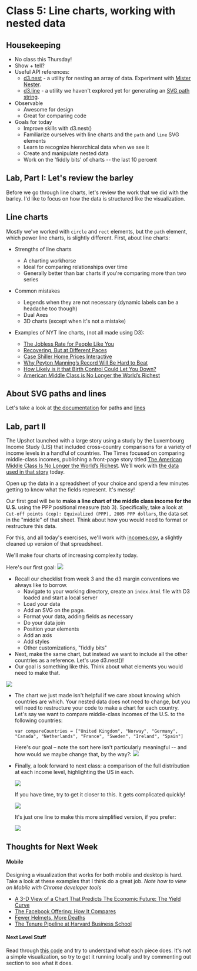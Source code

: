 # Class 5: Line charts, working with nested data

## Housekeeping
  * No class this Thursday!
  * Show + tell?
  * Useful API references:
    * [d3.nest](https://github.com/d3/d3-collection#nests) - a utility for nesting an array of data. Experiment with [Mister Nester](http://bl.ocks.org/shancarter/raw/4748131/).
    * [d3.line](https://github.com/d3/d3-shape#lines) - a utility we haven't explored yet for generating an [SVG path string](http://www.w3schools.com/svg/svg_path.asp).
  * Observable
    * Awesome for design
    * Great for comparing code
  * Goals for today
    * Improve skills with d3.nest()
    * Familiarize ourselves with line charts and the `path` and `line` SVG elements
    * Learn to recognize hierarchical data when we see it
    * Create and manipulate nested data
    * Work on the 'fiddly bits' of charts -- the last 10 percent

## Lab, Part I: Let's review the barley
Before we go through line charts, let's review the work that we did with the barley. I'd like to focus on how the data is structured like the visualization. 

## Line charts
Mostly we've worked with `circle` and `rect` elements, but the `path` element, which power line charts, is slightly different. First, about line charts:

* Strengths of line charts
  * A charting workhorse
  * Ideal for comparing relationships over time
  * Generally better than bar charts if you're comparing more than two series 

* Common mistakes
  * Legends when they are not necessary (dynamic labels can be a headache too though)
  * Dual Axes
  * 3D charts (except when it's not a mistake)

* Examples of NYT line charts, (not all made using D3):
  * [The Jobless Rate for People Like You](http://www.nytimes.com/interactive/2009/11/06/business/economy/unemployment-lines.html) 
  * [Recovering, But at Different Paces](http://www.nytimes.com/interactive/2012/11/27/us/recovering-but-at-different-paces.html?ref=us)
  * [Case Shiller Home Prices Interactive](http://www.nytimes.com/interactive/2014/01/23/business/case-shiller-slider.html)
  * [Why Peyton Manning’s Record Will Be Hard to Beat](http://www.nytimes.com/interactive/2014/10/19/upshot/peyton-manning-breaks-touchdown-passing-record.html)
  * [How Likely is it that Birth Control Could Let You Down?](http://www.nytimes.com/interactive/2014/09/14/sunday-review/unplanned-pregnancies.html)
  * [American Middle Class is No Longer the World’s Richest](http://www.nytimes.com/2014/04/23/upshot/the-american-middle-class-is-no-longer-the-worlds-richest.html?abt=0002&abg=0)

## About SVG paths and lines
Let's take a look at [the documentation](https://www.w3schools.com/graphics/svg_path.asp) for paths and [lines](https://www.w3schools.com/graphics/svg_line.asp)

## Lab, part II
The Upshot launched with a large story using a study by the Luxembourg Income Study (LIS) that included cross-country comparisons for a variety of income levels in a handful of countries. The Times focused on comparing middle-class incomes, publishing a front-page story titled [The American Middle Class Is No Longer the World’s Richest](http://www.nytimes.com/2014/04/23/upshot/the-american-middle-class-is-no-longer-the-worlds-richest.html?abt=0002&abg=0). We’ll work with [the data used in that story](http://www.lisdatacenter.org/resources/other-databases/) today. 

Open up the data in a spreadsheet of your choice and spend a few minutes getting to know what the fields represent. It's messy!

Our first goal will be to **make a line chart of the middle class income for the U.S.** using the PPP positional measure (tab 3). Specifically, take a look at `Cut-off points (cop): Equivalized (PPP), 2005 PPP dollars`, the data set in the "middle" of that sheet. Think about how you would need to format or restructure this data. 

For this, and all today's exercises, we'll work with [incomes.csv](views/incomes.csv), a slightly cleaned up version of that spreadsheet.

We'll make four charts of increasing complexity today.

Here's our first goal:
<img src="images/step-1.png">

* Recall our checklist from week 3 and the d3 margin conventions we always like to borrow.
  * Navigate to your working directory, create an `index.html` file with D3 loaded and start a local server
  * Load your data
  * Add an SVG on the page.
  * Format your data, adding fields as necessary
  * Do your data join
  * Position your elements 
  * Add an axis
  * Add styles
  * Other customizations, "fiddly bits"
* Next, make the same chart, but instead we want to include all the other countries as a reference. Let's use d3.nest()!
* Our goal is something like this. Think about what elements you would need to make that.

<img src="images/step-2.png">

* The chart we just made isn't helpful if we care about knowing which countries are which. Your nested data does not need to change, but you will need to restructure your code to make a chart for each country. Let's say we want to compare middle-class incomes of the U.S. to the following countries:

  ```
  var compareCountries = ["United Kingdom", "Norway", "Germany", "Canada", "Netherlands", "France", "Sweden", "Ireland", "Spain"]
  ```

  Here's our goal – note the sort here isn't particularly meaningful -- and how would we maybe change that, by the way?:
  <img src="images/step-3.png">


* Finally, a look forward to next class: a comparison of the full distribution at each income level, highlighting the US in each. 

  <img src="images/step-4.png">

  If you have time, try to get it closer to this. It gets complicated quickly!

  <img src="images/step-5.png">

  It's just one line to make this more simplified version, if you prefer:

  <img src="images/step-7.png">


## Thoughts for Next Week

#### Mobile
Designing a visualization that works for both mobile and desktop is hard. Take a look at these examples that I think do a great job. *Note how to view on Mobile with Chrome developer tools*

  - [A 3-D View of a Chart That Predicts The Economic Future: The Yield Curve](http://www.nytimes.com/interactive/2015/03/19/upshot/3d-yield-curve-economic-growth.html)
  - [The Facebook Offering: How It Compares](http://www.nytimes.com/interactive/2012/05/17/business/dealbook/how-the-facebook-offering-compares.html)
  - [Fewer Helmets, More Deaths](http://www.nytimes.com/interactive/2014/03/31/science/motorcycle-helmet-laws.html)
  - [The Tenure Pipeline at Harvard Business School](http://www.nytimes.com/2013/09/08/education/harvard-case-study-gender-equity.html?ref=education)

#### Next Level Stuff
Read through [this code](https://bl.ocks.org/mbostock/34f08d5e11952a80609169b7917d4172) and try to understand what each piece does. It's not a simple visualization, so try to get it running locally and try commenting out section to see what it does. 
